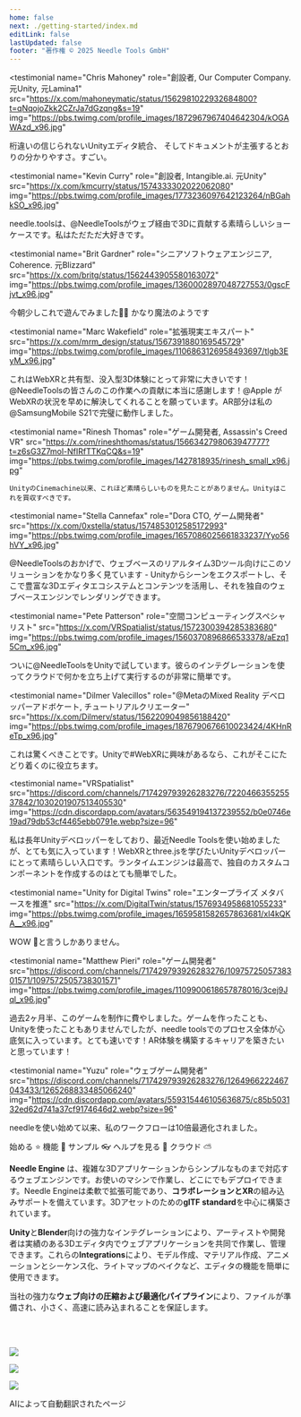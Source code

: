```yaml
---
home: false
next: ./getting-started/index.md
editLink: false
lastUpdated: false
footer: "著作権 © 2025 Needle Tools GmbH"
---
```


<discountbanner fallback_image="/docs/imgs/banner.webp" /> 

<quoteslides>

<testimonial
  name="Chris Mahoney"
  role="創設者, Our Computer Company. 元Unity, 元Lamina1"
  src="https://x.com/mahoneymatic/status/1562981022932684800?t=qNqojoZkk2CZrJa7dGzqng&s=19"
  img="https://pbs.twimg.com/profile_images/1872967967404642304/kOGAWAzd_x96.jpg"
>
桁違いの信じられないUnityエディタ統合、
そしてドキュメントが主張するとおりの分かりやすさ。すごい。
</testimonial>

<testimonial 
  name="Kevin Curry" 
  role="創設者, Intangible.ai. 元Unity"
  src="https://x.com/kmcurry/status/1574333302022062080"
  img="https://pbs.twimg.com/profile_images/1773236097642123264/nBGahkSO_x96.jpg"
>
needle.toolsは、@NeedleToolsがウェブ経由で3Dに貢献する素晴らしいショーケースです。私はただただ大好きです。
</testimonial>

<testimonial
  name="Brit Gardner"
  role="シニアソフトウェアエンジニア, Coherence. 元Blizzard"
  src="https://x.com/britg/status/1562443905580163072"
  img="https://pbs.twimg.com/profile_images/1360002897048727553/0gscFjvt_x96.jpg"
>
今朝少しこれで遊んでみました🤯🤯 かなり魔法のようです
</testimonial>

<testimonial
  name="Marc Wakefield"
  role="拡張現実エキスパート"
  src="https://x.com/mrm_design/status/1567391880169545729"
  img="https://pbs.twimg.com/profile_images/1106863126958493697/tlgb3EyM_x96.jpg"
>
これはWebXRと共有型、没入型3D体験にとって非常に大きいです！@NeedleToolsの皆さんのこの作業への貢献に本当に感謝します！@Apple
がWebXRの状況を早めに解決してくれることを願っています。AR部分は私の@SamsungMobile S21で完璧に動作しました。
</testimonial>

<testimonial
  name="Rinesh Thomas"
  role="ゲーム開発者, Assassin's Creed VR"
  src="https://x.com/rineshthomas/status/1566342798063947777?t=z6sG3Z7mol-NfIRfTTKqCQ&s=19"
  img="https://pbs.twimg.com/profile_images/1427818935/rinesh_small_x96.jpg"
>
    UnityのCinemachine以来、これほど素晴らしいものを見たことがありません。Unityはこれを買収すべきです。
</testimonial>

<testimonial
  name="Stella Cannefax"
  role="Dora CTO, ゲーム開発者"
  src="https://x.com/0xstella/status/1574853012585172993"
  img="https://pbs.twimg.com/profile_images/1657086025661833237/Yyo56hVY_x96.jpg"
>
@NeedleToolsのおかげで、ウェブベースのリアルタイム3Dツール向けにこのソリューションをかなり多く見ています - Unityからシーンをエクスポートし、そこで豊富な3Dエディタエコシステムとコンテンツを活用し、それを独自のウェブベースエンジンでレンダリングできます。
</testimonial>

<testimonial
  name="Pete Patterson" 
  role="空間コンピューティングスペシャリスト"
  src="https://x.com/VRSpatialist/status/1572300394285383680"
  img="https://pbs.twimg.com/profile_images/1560370896866533378/aEzq15Cm_x96.jpg"
>
ついに@NeedleToolsをUnityで試しています。彼らのインテグレーションを使ってクラウドで何かを立ち上げて実行するのが非常に簡単です。
</testimonial>

<testimonial 
  name="Dilmer Valecillos" 
  role="@MetaのMixed Reality デベロッパーアドボケート, チュートリアルクリエーター"
  src="https://x.com/Dilmerv/status/1562209049856188420"
  img="https://pbs.twimg.com/profile_images/1876790676610023424/4KHnReTp_x96.jpg"
>
 これは驚くべきことです。Unityで#WebXRに興味があるなら、これがそこにたどり着くのに役立ちます。
</testimonial>

<testimonial 
  name="VRSpatialist" 
  src="https://discord.com/channels/717429793926283276/722046635525537842/1030201907513405530"
  img="https://cdn.discordapp.com/avatars/563549194137239552/b0e0746e19ad79db53cf4465ebb0791e.webp?size=96"
>
 私は長年Unityデベロッパーをしており、最近Needle Toolsを使い始めましたが、とても気に入っています！WebXRとthree.jsを学びたいUnityデベロッパーにとって素晴らしい入口です。ランタイムエンジンは最高で、独自のカスタムコンポーネントを作成するのはとても簡単でした。
</testimonial>

<testimonial
  name="Unity for Digital Twins"
  role="エンタープライズ メタバースを推進"
  src="https://x.com/DigitalTwin/status/1576934958681055233"
  img="https://pbs.twimg.com/profile_images/1659581582657863681/xl4kQKA__x96.jpg"
>
WOW 🤩と言うしかありません。
</testimonial>

<testimonial
  name="Matthew Pieri" 
  role="ゲーム開発者"
  src="https://discord.com/channels/717429793926283276/1097572505738301571/1097572505738301571"
  img="https://pbs.twimg.com/profile_images/1109900618657878016/3cej9Jql_x96.jpg"
>
過去2ヶ月半、このゲームを制作に費やしました。ゲームを作ったことも、Unityを使ったこともありませんでしたが、needle toolsでのプロセス全体が心底気に入っています。とても速いです！AR体験を構築するキャリアを築きたいと思っています！
</testimonial>

<testimonial 
  name="Yuzu" 
  role="ウェブゲーム開発者"
  src="https://discord.com/channels/717429793926283276/1264966222467043433/1265268833485066240"
  img="https://cdn.discordapp.com/avatars/559315446105636875/c85b503132ed62d741a37cf9174646d2.webp?size=96"
>
needleを使い始めて以来、私のワークフローは10倍最適化されました。
</testimonial>  

</quoteslides>



<actiongroup>
    <action href="getting-started/">
    始める ⭐
    </action>
    <action href="features-overview">
    機能 🎨
    </action>
    <action href="https://engine.needle.tools/samples?utm_source=needle_docs&utm_content=actionbutton">
    サンプル 👓
    </action>
    <action subtitle="AIサポート付き" href="https://forum.needle.tools?utm_source=needle_docs&utm_content=actionbutton">
    ヘルプを見る 💬
    </action>
    <action href="https://cloud.needle.tools">
    クラウド ⛅️
    </action>
</actiongroup>



**Needle Engine** は、複雑な3Dアプリケーションからシンプルなものまで対応するウェブエンジンです。お使いのマシンで作業し、どこにでもデプロイできます。Needle Engineは柔軟で拡張可能であり、**コラボレーションとXR**の組み込みサポートを備えています。3Dアセットのための**glTF standard**を中心に構築されています。

**Unity**と**Blender**向けの強力なインテグレーションにより、アーティストや開発者は実績のある3Dエディタ内でウェブアプリケーションを共同で作業し、管理できます。これらの**Integrations**により、モデル作成、マテリアル作成、アニメーションとシーケンス化、ライトマップのベイクなど、エディタの機能を簡単に使用できます。

当社の強力な**ウェブ向けの圧縮および最適化パイプライン**により、ファイルが準備され、小さく、高速に読み込まれることを保証します。


<!-- <video-embed src="https://www.youtube.com/watch?v=p83q4siNeWo" /> -->
 
 <br/>
 <br/>

<actiongroup>

  
<a class="no-external-link-icon" href="https://www.npmjs.com/package/@needle-tools/engine"><img src="https://img.shields.io/npm/v/@needle-tools/engine?style=flat&colorA=ddd&colorB=ddd"/></a>

<a class="no-external-link-icon" href="https://engine.needle.tools/docs/getting-started/"><img src="https://img.shields.io/npm/dt/@needle-tools/engine.svg?style=flat&colorA=ddd&colorB=ddd"/></a>


<a class="no-external-link-icon" href="https://discord.needle.tools"><img src="https://img.shields.io/discord/717429793926283276?style=flat&colorA=ddd&colorB=ddd&label=discord&logo=discord&logoColor=ffffff"></a>
  

</actiongroup>




<p></p> 
<copyright></copyright>

<ClientOnly>
<removeserviceworker/>
</ClientOnly>


AIによって自動翻訳されたページ